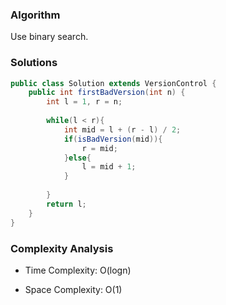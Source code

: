 ### Algorithm

Use binary search.

### Solutions

```java
public class Solution extends VersionControl {
    public int firstBadVersion(int n) {
        int l = 1, r = n;
        
        while(l < r){
            int mid = l + (r - l) / 2;
            if(isBadVersion(mid)){
                r = mid;
            }else{
                l = mid + 1;
            }
            
        }
        return l;
    }
}
```

### Complexity Analysis

+ Time Complexity: O(logn)

+ Space Complexity: O(1)